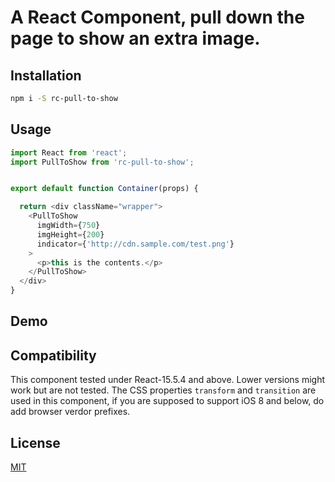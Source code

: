 # A React Component, pull down the page to show an extra image.

## Installation
```bash
npm i -S rc-pull-to-show
```

## Usage
```javascript
import React from 'react';
import PullToShow from 'rc-pull-to-show';


export default function Container(props) {

  return <div className="wrapper">
    <PullToShow
      imgWidth={750}
      imgHeight={200}
      indicator={'http://cdn.sample.com/test.png'}
    >
      <p>this is the contents.</p>
    </PullToShow>
  </div>
}

```

## Demo

## Compatibility
This component tested under React-15.5.4 and above. Lower versions might work but are not tested.
The CSS properties `transform` and `transition` are used in this component,
if you are supposed to support iOS 8 and below, do add browser verdor prefixes.

## License
[MIT](http://opensource.org/licenses/MIT)

